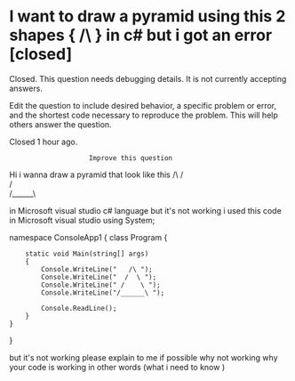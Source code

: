 
# I want to draw a pyramid using this 2 shapes { /\ } in c# but i got an error [closed]







Closed. This question needs debugging details. It is not currently accepting answers.
                        
                    










 Edit the question to include desired behavior, a specific problem or error, and the shortest code necessary to reproduce the problem. This will help others answer the question.


Closed 1 hour ago.







                        Improve this question
                    



Hi i wanna draw a pyramid that look like this
                                          /\ 
                                         /  \
                                        /    \
                                       /______\

in Microsoft visual studio c# language but it's not working
i used this code in Microsoft visual studio
using System;

namespace ConsoleApp1
{
    class Program
    {

        static void Main(string[] args)
        {
            Console.WriteLine("   /\ ");
            Console.WriteLine("  /  \ ");
            Console.WriteLine(" /    \ ");
            Console.WriteLine("/______\ ");

            Console.ReadLine();
        }
    }
}

but it's not working
please explain to me if possible why not working why your code is working in other words (what i need to know )


        